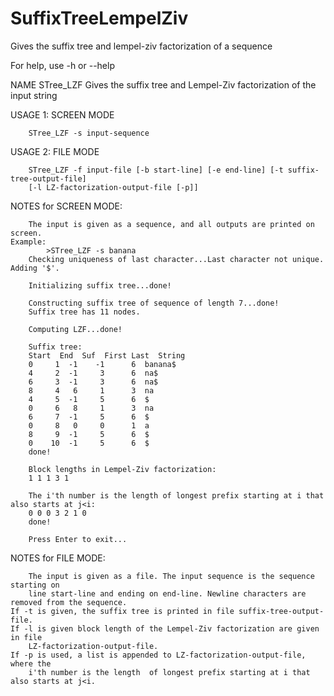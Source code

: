 # SuffixTreeLempelZiv

Gives the suffix tree and lempel-ziv factorization of a sequence

For help, use -h or --help

NAME
        STree_LZF
        Gives the suffix tree and Lempel-Ziv factorization of the input string

USAGE 1: SCREEN MODE

        STree_LZF -s input-sequence

USAGE 2: FILE MODE

        STree_LZF -f input-file [-b start-line] [-e end-line] [-t suffix-tree-output-file]
        [-l LZ-factorization-output-file [-p]]

NOTES for SCREEN MODE:

        The input is given as a sequence, and all outputs are printed on screen.
	Example:
	        >STree_LZF -s banana
		Checking uniqueness of last character...Last character not unique. Adding '$'.
		
		Initializing suffix tree...done!
		
		Constructing suffix tree of sequence of length 7...done!
		Suffix tree has 11 nodes.
		
		Computing LZF...done!
		
		Suffix tree:
		Start  End  Suf  First Last  String
		0     1  -1    -1      6  banana$
		4     2  -1     3      6  na$
		6     3  -1     3      6  na$
		8     4   6     1      3  na
		4     5  -1     5      6  $
		0     6   8     1      3  na
		6     7  -1     5      6  $
		0     8   0     0      1  a
		8     9  -1     5      6  $
		0    10  -1     5      6  $
		done!
			
		Block lengths in Lempel-Ziv factorization:
		1 1 1 3 1
		
		The i'th number is the length of longest prefix starting at i that also starts at j<i:
		0 0 0 3 2 1 0
		done!
		
		Press Enter to exit...
		
NOTES for FILE MODE:

        The input is given as a file. The input sequence is the sequence starting on 
		line start-line and ending on end-line. Newline characters are removed from the sequence.
	If -t is given, the suffix tree is printed in file suffix-tree-output-file.
	If -l is given block length of the Lempel-Ziv factorization are given in file 
		LZ-factorization-output-file.
	If -p is used, a list is appended to LZ-factorization-output-file, where the 
		i'th number is the length  of longest prefix starting at i that also starts at j<i.
